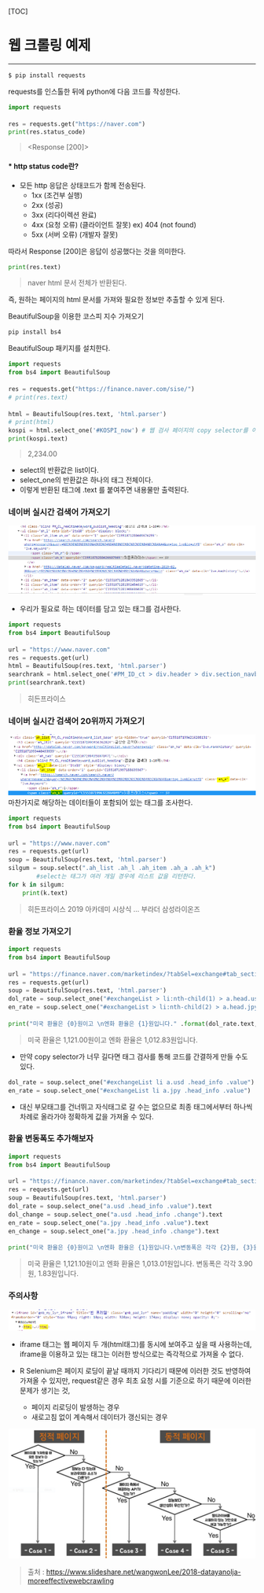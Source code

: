 [TOC]

# 웹 크롤링 예제

------



```bash
$ pip install requests
```

requests를 인스톨한 뒤에 python에 다음 코드를 작성한다.

```python
import requests

res = requests.get("https://naver.com")
print(res.status_code)
```

> <Response [200]>



#### 	* http status code란?

- 모든 http 응답은 상태코드가 함께 전송된다.
  - 1xx (조건부 실행)
  - 2xx (성공)
  - 3xx (리다이렉션 완료)
  - 4xx (요청 오류) (클라이언트 잘못) ex) 404 (not found)
  - 5xx (서버 오류) (개발자 잘못)



따라서 Response [200]은 응답이 성공했다는 것을 의미한다.

```python
print(res.text)
```

> naver html 문서 전체가 반환된다.

즉, 원하는 페이지의 html 문서를 가져와 필요한 정보만 추출할 수 있게 된다.



BeautifulSoup을 이용한 코스피 지수 가져오기

```bash
pip install bs4
```

BeautifulSoup 패키지를 설치한다.



```python
import requests
from bs4 import BeautifulSoup

res = requests.get("https://finance.naver.com/sise/")
# print(res.text)

html = BeautifulSoup(res.text, 'html.parser')
# print(html)
kospi = html.select_one('#KOSPI_now') # 웹 검사 페이지의 copy selector를 이용한다.
print(kospi.text)
```

> 2,234.00

- select의 반환값은 list이다.
- select_one의 반환값은 하나의 태그 전체이다.
- 이렇게 반환된 태그에 .text 를 붙여주면 내용물만 출력된다.



### 네이버 실시간 검색어 가져오기



![1551071339978](assets/1551071339978-1551080524245.png)

- 우리가 필요로 하는 데이터를 담고 있는 태그를 검사한다.



```python
import requests
from bs4 import BeautifulSoup

url = "https://www.naver.com"
res = requests.get(url)
html = BeautifulSoup(res.text, 'html.parser')
searchrank = html.select_one('#PM_ID_ct > div.header > div.section_navbar > div.area_hotkeyword.PM_CL_realtimeKeyword_base > div.ah_list.PM_CL_realtimeKeyword_list_base > ul:nth-child(5) > li:nth-child(1) > a.ah_a > span.ah_k')
print(searchrank.text)
```

> 히든프라이스



### 네이버 실시간 검색어 20위까지 가져오기



![1551072041563](assets/1551072041563-1551080534691.png)마찬가지로 해당하는 데이터들이 포함되어 있는 태그를 조사한다.

```python
import requests
from bs4 import BeautifulSoup

url = "https://www.naver.com"
res = requests.get(url)
soup = BeautifulSoup(res.text, 'html.parser')
silgum = soup.select(".ah_list .ah_l .ah_item .ah_a .ah_k")
		#select는 태그가 여러 개일 경우에 리스트 값을 리턴한다.
for k in silgum:
    print(k.text)
```

> 히든프라이스
> 2019 아카데미 시상식
> ...
> 부라더
> 삼성라이온즈



### 환율 정보 가져오기

```python
import requests
from bs4 import BeautifulSoup

url = "https://finance.naver.com/marketindex/?tabSel=exchange#tab_section"
res = requests.get(url)
soup = BeautifulSoup(res.text, 'html.parser')
dol_rate = soup.select_one("#exchangeList > li:nth-child(1) > a.head.usd > div > span.value")
en_rate = soup.select_one("#exchangeList > li:nth-child(2) > a.head.jpy > div > span.value")

print("미국 환율은 {0}원이고 \n엔화 환율은 {1}원입니다." .format(dol_rate.text,en_rate.text))
```

> 미국 환율은 1,121.00원이고 
> 엔화 환율은 1,012.83원입니다.

- 만약 copy selector가 너무 길다면 태그 검사를 통해 코드를 간결하게 만들 수도 있다.

```python
dol_rate = soup.select_one("#exchangeList li a.usd .head_info .value")
en_rate = soup.select_one("#exchangeList li a.jpy .head_info .value")
```

- 대신 부모태그를 건너뛰고 자식태그로 갈 수는 없으므로 최종 태그에서부터 하나씩 차례로 올라가야 정확하게 값을 가져올 수 있다.



### 환율 변동폭도 추가해보자

```python
import requests
from bs4 import BeautifulSoup

url = "https://finance.naver.com/marketindex/?tabSel=exchange#tab_section"
res = requests.get(url)
soup = BeautifulSoup(res.text, 'html.parser')
dol_rate = soup.select_one("a.usd .head_info .value").text
dol_change = soup.select_one("a.usd .head_info .change").text
en_rate = soup.select_one("a.jpy .head_info .value").text
en_change = soup.select_one("a.jpy .head_info .change").text

print("미국 환율은 {0}원이고 \n엔화 환율은 {1}원입니다.\n변동폭은 각각 {2}원, {3}원입니다." .format(dol_rate, en_rate, dol_change, en_change))
```

> 미국 환율은 1,121.10원이고 
> 엔화 환율은 1,013.01원입니다. 
> 변동폭은 각각  3.90원,  1.83원입니다.



### 주의사항

![1551075142923](assets/1551075142923.png)

- iframe 태그는 웹 페이지 두 개(html태그)를 동시에 보여주고 싶을 때 사용하는데, iframe을 이용하고 있는 태그는 이러한 방식으로는 즉각적으로 가져올 수 없다.

- R Selenium은 페이지 로딩이 끝날 때까지 기다리기 때문에 이러한 것도 반영하여 가져올 수 있지만,  request같은 경우 최초 요청 시를 기준으로 하기 때문에 이러한 문제가 생기는 것,

  - 페이지 리로딩이 발생하는 경우
  - 새로고침 없이 계속해서 데이터가 갱신되는 경우

  

![1551075371607](assets/1551075371607.png)



> 출처 : https://www.slideshare.net/wangwonLee/2018-datayanolja-moreeffectivewebcrawling